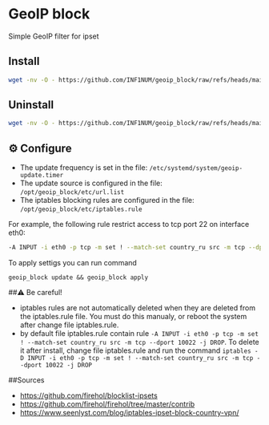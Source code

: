 # GeoIP block
Simple GeoIP filter for ipset

## Install
```bash
wget -nv -O - https://github.com/INF1NUM/geoip_block/raw/refs/heads/main/install.sh | bash
```

## Uninstall
```bash
wget -nv -O - https://github.com/INF1NUM/geoip_block/raw/refs/heads/main/uninstall.sh | bash
```

## ⚙️ Configure
- The update frequency is set in the file: `/etc/systemd/system/geoip-update.timer`
- The update source is configured in the file: `/opt/geoip_block/etc/url.list`
- The iptables blocking rules are configured in the file: `/opt/geoip_block/etc/iptables.rule`

For example, the following rule restrict access to tcp port 22 on interface eth0:
```bash
-A INPUT -i eth0 -p tcp -m set ! --match-set country_ru src -m tcp --dport 22 -j DROP
```
To apply settigs you can run command
```shell
geoip_block update && geoip_block apply
```

##⚠️ Be careful!
- iptables rules are not automatically deleted when they are deleted from the iptables.rule file. You must do this manualy, or reboot the system after change file iptables.rule.
- by default file iptables.rule contain rule `-A INPUT -i eth0 -p tcp -m set ! --match-set country_ru src -m tcp --dport 10022 -j DROP`. To delete it after install, change file iptables.rule and run the command `iptables -D INPUT -i eth0 -p tcp -m set ! --match-set country_ru src -m tcp --dport 10022 -j DROP`

##Sources
- https://github.com/firehol/blocklist-ipsets
- https://github.com/firehol/firehol/tree/master/contrib
- https://www.seenlyst.com/blog/iptables-ipset-block-country-vpn/

